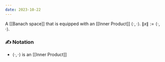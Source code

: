 ```yaml
---
date: 2023-10-22
---
```

A [[Banach space]] that is equipped with an [[Inner Product]] $\langle \cdot , \cdot \rangle$. $\| x\| := \langle \cdot , \cdot \rangle$.

### ✍️ Notation
-  $\langle \cdot , \cdot \rangle$ is an [[Inner Product]]